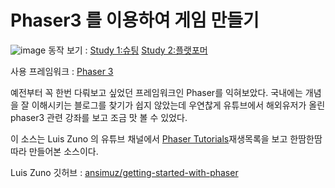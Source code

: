 Phaser3 를 이용하여 게임 만들기
===============================

![image](https://user-images.githubusercontent.com/12654199/141881636-408f82e2-bf1d-4c79-8ccc-66c6e8b01428.png)
동작 보기 : 
[Study 1:슈팅](https://jrevirthuum.github.io/game-using-phaser3/study/index.html)
[Study 2:플랫포머](https://jrevirthuum.github.io/game-using-phaser3/study2/index.html)


사용 프레임워크 : [Phaser 3](phaser.io)

예전부터 꼭 한번 다뤄보고 싶었던 프레임워크인 Phaser를 익혀보았다.
국내에는 개념을 잘 이해시키는 블로그를 찾기가 쉽지 않았는데
우연찮게 유튜브에서 해외유저가 올린 phaser3 관련 강좌를 보고 조금 맛 볼 수 있었다.

이 소스는 Luis Zuno 의 유튜브 채널에서 [Phaser Tutorials](https://www.youtube.com/watch?v=frRWKxB9Hm0&list=PLDyH9Tk5ZdFzEu_izyqgPFtHJJXkc79no)재생목록을 보고 한땀한땀 따라 만들어본 소스이다.

Luis Zuno 깃허브 : [ansimuz/getting-started-with-phaser](https://github.com/ansimuz/getting-started-with-phaser)


